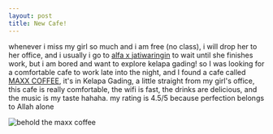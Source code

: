 ```yaml
---
layout: post
title: New Cafe!
---
```


whenever i miss my girl so much and i am free (no class), i will drop her to her office, and i usually i go to [alfa x jatiwaringin](https://goo.gl/maps/NMpCY1ATJvvLHKQa6) to wait until she finishes work, but i am bored and want to explore kelapa gading! so I was looking for a comfortable cafe to work late into the night, and I found a cafe called [MAXX COFFEE](https://goo.gl/maps/L43mTdv2kMJF9AVK6), it's in Kelapa Gading, a little straight from my girl's office, this cafe is really comfortable, the wifi is fast, the drinks are delicious, and the music is my taste hahaha. my rating is 4.5/5 because perfection belongs to Allah alone

![behold the maxx coffee]({{site.baseurl}}/assets/images/2022-03-01-new-cafe/maxx-coffee.webp)